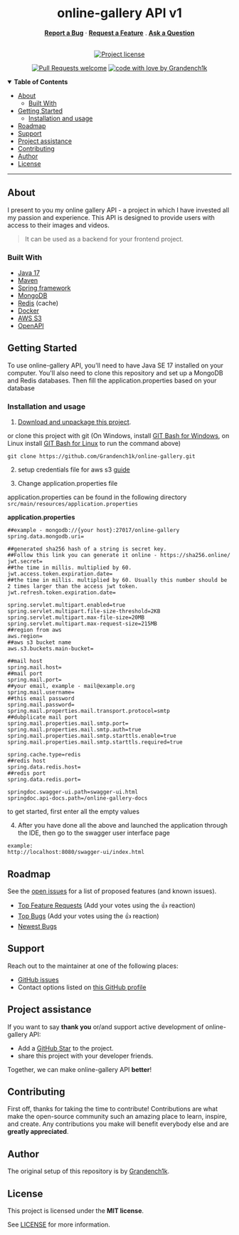 
<div align="center">
<h1><strong>online-gallery API v1</strong></h1>
  <a href="https://github.com/Grandench1k/online-gallery/issues/new?assignees=&labels=bug&template=01_BUG_REPORT.md&title=bug%3A+"><strong>Report a Bug</strong></a>
  ·
  <a href="https://github.com/Grandench1k/online-gallery/issues/new?assignees=&labels=enhancement&template=02_FEATURE_REQUEST.md&title=feat%3A+"><strong>Request a Feature</strong></a>
  .
  <a href="https://github.com/Grandench1k/online-gallery/issues/new?assignees=&labels=question&template=04_SUPPORT_QUESTION.md&title=support%3A+"><strong>Ask a Question</strong></a>
</div>

<div align="center">
<br />

[![Project license](https://img.shields.io/github/license/Grandench1k/online-gallery.svg?style=flat-square)](LICENSE)

[![Pull Requests welcome](https://img.shields.io/badge/PRs-welcome-ff69b4.svg?style=flat-square)](https://github.com/Grandench1k/online-gallery/issues?q=is%3Aissue+is%3Aopen+label%3A%22help+wanted%22)
[![code with love by Grandench1k](https://img.shields.io/badge/%3C%2F%3E%20with%20%E2%99%A5%20by-Grandench1k-ff1414.svg?style=flat-square)](https://github.com/Grandench1k)

</div>

<details open="open">
<summary><strong>Table of Contents</strong></summary>

- [About](#about)
  - [Built With](#built-with)
- [Getting Started](#getting-started)
  - [Installation and usage](#Installation_and_usage)
- [Roadmap](#roadmap)
- [Support](#support)
- [Project assistance](#project-assistance)
- [Contributing](#contributing)
- [Author](#author)
- [License](#license)

</details>

---

## About
 I present to you my online gallery API - a project in which I have invested all my passion and experience. This API is designed to provide users with access to their images and videos.
> It can be used as a backend for your frontend project.

### Built With
- [Java 17](https://www.oracle.com/java/technologies/downloads/#jdk17-windows) 
- [Maven](https://maven.apache.org/)
- [Spring framework](https://spring.io/)
- [MongoDB](https://www.mongodb.com/try/download/community)
- [Redis](https://redis.io/download/) (cache)
- [Docker](https://www.docker.com/products/docker-desktop/)
- [AWS S3](https://aws.amazon.com/ru/s3/)
- [OpenAPI](https://swagger.io/specification/)

## Getting Started
To use online-gallery API, you'll need to have Java SE 17 installed on your computer. You'll also need to clone this repository and set up a MongoDB and Redis databases. Then fill the application.properties based on your database

### Installation and usage



1. [Download and unpackage this project](https://github.com/Grandench1k/online-gallery/archive/refs/heads/main.zip).

or clone this project with git (On Windows, install [GIT Bash for Windows](https://gitforwindows.org/), on Linux install [GIT Bash for Linux](https://git-scm.com/download/linux) to run the command above)

```git clone https://github.com/Grandench1k/online-gallery.git```

2. setup credentials file for aws s3 [guide](https://docs.aws.amazon.com/sdk-for-java/latest/developer-guide/credentials-temporary.html#credentials-temporary-from-portal)

3. Change application.properties file
 
application.properties can be found in the following directory
``src/main/resources/application.properties``

**application.properties**
```application.properties
##example - mongodb://{your host}:27017/online-gallery
spring.data.mongodb.uri=

##generated sha256 hash of a string is secret key.
##Follow this link you can generate it online - https://sha256.online/
jwt.secret=
##the time in millis. multiplied by 60.
jwt.access.token.expiration.date=
##the time in millis. multiplied by 60. Usually this number should be 2 times larger than the access jwt token.
jwt.refresh.token.expiration.date=

spring.servlet.multipart.enabled=true
spring.servlet.multipart.file-size-threshold=2KB
spring.servlet.multipart.max-file-size=20MB
spring.servlet.multipart.max-request-size=215MB
##region from aws
aws.region=
##aws s3 bucket name
aws.s3.buckets.main-bucket=

##mail host
spring.mail.host=
##mail port
spring.mail.port=
##your email, example - mail@example.org
spring.mail.username=
##this email password
spring.mail.password=
spring.mail.properties.mail.transport.protocol=smtp
##dubplicate mail port
spring.mail.properties.mail.smtp.port=
spring.mail.properties.mail.smtp.auth=true
spring.mail.properties.mail.smtp.starttls.enable=true
spring.mail.properties.mail.smtp.starttls.required=true

spring.cache.type=redis
##redis host
spring.data.redis.host=
##redis port
spring.data.redis.port=

springdoc.swagger-ui.path=swagger-ui.html
springdoc.api-docs.path=/online-gallery-docs
```
to get started, first enter all the empty values

4. After you have done all the above and launched the application through the IDE, then go to the swagger user interface page
```
example:
http://localhost:8080/swagger-ui/index.html
```
## Roadmap

See the [open issues](https://github.com/Grandench1k/online-gallery/issues) for a list of proposed features (and known issues).

- [Top Feature Requests](https://github.com/Grandench1k/online-gallery/issues?q=label%3Aenhancement+is%3Aopen+sort%3Areactions-%2B1-desc) (Add your votes using the 👍 reaction)
- [Top Bugs](https://github.com/Grandench1k/online-gallery/issues?q=is%3Aissue+is%3Aopen+label%3Abug+sort%3Areactions-%2B1-desc) (Add your votes using the 👍 reaction)
- [Newest Bugs](https://github.com/Grandench1k/online-gallery/issues?q=is%3Aopen+is%3Aissue+label%3Abug)

## Support
Reach out to the maintainer at one of the following places:

- [GitHub issues](https://github.com/Grandench1k/online-gallery/issues/new?assignees=&labels=question&template=04_SUPPORT_QUESTION.md&title=support%3A+)
- Contact options listed on [this GitHub profile](https://github.com/Grandench1k)

## Project assistance

If you want to say **thank you** or/and support active development of online-gallery API:

- Add a [GitHub Star](https://github.com/Grandench1k/online-gallery/) to the project.
- share this project with your developer friends.

Together, we can make online-gallery API **better**!

## Contributing

First off, thanks for taking the time to contribute! Contributions are what make the open-source community such an amazing place to learn, inspire, and create. Any contributions you make will benefit everybody else and are **greatly appreciated**.

## Author

The original setup of this repository is by [Grandench1k](https://github.com/Grandench1k).

## License

This project is licensed under the **MIT license**.

See [LICENSE](LICENSE) for more information.
